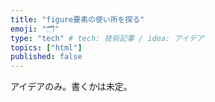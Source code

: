 ```yaml
---
title: "figure要素の使い所を探る"
emoji: "🗂"
type: "tech" # tech: 技術記事 / idea: アイデア
topics: ["html"]
published: false
---
```


アイデアのみ。書くかは未定。
